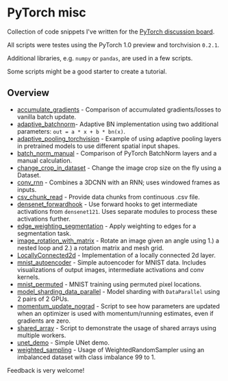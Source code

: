 # PyTorch misc
Collection of code snippets I've written for the [PyTorch discussion board](https://discuss.pytorch.org/).

All scripts were testes using the PyTorch 1.0 preview and torchvision `0.2.1`.

Additional libraries, e.g. `numpy` or `pandas`, are used in a few scripts.

Some scripts might be a good starter to create a tutorial.

## Overview

  * [accumulate_gradients](https://github.com/ptrblck/pytorch_misc/blob/master/accumulate_gradients.py) - Comparison of accumulated gradients/losses to vanilla batch update.
  * [adaptive_batchnorm](https://github.com/ptrblck/pytorch_misc/blob/master/adaptive_batchnorm.py)- Adaptive BN implementation using two additional parameters: `out = a * x + b * bn(x)`.
  * [adaptive_pooling_torchvision](https://github.com/ptrblck/pytorch_misc/blob/master/adaptive_pooling_torchvision.py) - Example of using adaptive pooling layers in pretrained models to use different spatial input shapes.
  * [batch_norm_manual](https://github.com/ptrblck/pytorch_misc/blob/master/batch_norm_manual.py) - Comparison of PyTorch BatchNorm layers and a manual calculation.
  * [change_crop_in_dataset](https://github.com/ptrblck/pytorch_misc/blob/master/change_crop_in_dataset.py) - Change the image crop size on the fly using a Dataset.
  * [conv_rnn](https://github.com/ptrblck/pytorch_misc/blob/master/conv_rnn.py) - Combines a 3DCNN with an RNN; uses windowed frames as inputs.
  * [csv_chunk_read](https://github.com/ptrblck/pytorch_misc/blob/master/csv_chunk_read.py) - Provide data chunks from continuous .csv file.
  * [densenet_forwardhook](https://github.com/ptrblck/pytorch_misc/blob/master/densenet_forwardhook.py) - Use forward hooks to get intermediate activations from `densenet121`. Uses separate modules to process these activations further.
  * [edge_weighting_segmentation](https://github.com/ptrblck/pytorch_misc/blob/master/edge_weighting_segmentation.py) - Apply weighting to edges for a segmentation task.
  * [image_rotation_with_matrix](https://github.com/ptrblck/pytorch_misc/blob/master/image_rotation_with_matrix.py) - Rotate an image given an angle using 1.) a nested loop and 2.) a rotation matrix and mesh grid.
  * [LocallyConnected2d](https://github.com/ptrblck/pytorch_misc/blob/master/LocallyConnected2d.py) - Implementation of a locally connected 2d layer.
  * [mnist_autoencoder](https://github.com/ptrblck/pytorch_misc/blob/master/mnist_autoencoder.py) - Simple autoencoder for MNIST data. Includes visualizations of output images, intermediate activations and conv kernels.
  * [mnist_permuted](https://github.com/ptrblck/pytorch_misc/blob/master/mnist_permuted.py) - MNIST training using permuted pixel locations.
  * [model_sharding_data_parallel](https://github.com/ptrblck/pytorch_misc/blob/master/model_sharding_data_parallel.py) - Model sharding with `DataParallel` using 2 pairs of 2 GPUs.
  * [momentum_update_nograd](https://github.com/ptrblck/pytorch_misc/blob/master/momentum_update_nograd.py) - Script to see how parameters are updated when an optimizer is used with momentum/running estimates, even if gradients are zero.
  * [shared_array](https://github.com/ptrblck/pytorch_misc/blob/master/shared_array.py) - Script to demonstrate the usage of shared arrays using multiple workers.
  * [unet_demo](https://github.com/ptrblck/pytorch_misc/blob/master/unet_demo.py) - Simple UNet demo.
  * [weighted_sampling](https://github.com/ptrblck/pytorch_misc/blob/master/weighted_sampling.py) - Usage of WeightedRandomSampler using an imbalanced dataset with class imbalance 99 to 1.


Feedback is very welcome!